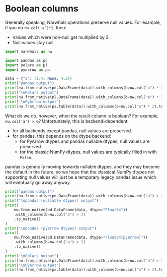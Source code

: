 # Boolean columns

Generally speaking, Narwhals operations preserve null values.
For example, if you do `nw.col('a')*2`, then:

- Values which were non-null get multiplied by 2.
- Null values stay null.

```python exec="1" source="above" session="boolean" result="python"
import narwhals as nw

import pandas as pd
import polars as pl
import pyarrow as pa

data = {"a": [1.4, None, 4.2]}
print("pandas output")
print(nw.from_native(pd.DataFrame(data)).with_columns(b=nw.col("a") * 2).to_native())
print("\nPolars output")
print(nw.from_native(pl.DataFrame(data)).with_columns(b=nw.col("a") * 2).to_native())
print("\nPyArrow output")
print(nw.from_native(pa.table(data)).with_columns(b=nw.col("a") * 2).to_native())
```

What do we do, however, when the result column is boolean? For
example, `nw.col('a') > 0`?
Unfortunately, this is backend-dependent:

- for all backends except pandas, null values are preserved
- for pandas, this depends on the dtype backend:
    - for PyArrow dtypes and pandas nullable dtypes, null
      values are preserved
    - for the classic NumPy dtypes, null values are typically
      filled in with `False`.

pandas is generally moving towards nullable dtypes, and they
may become the default in the future, so we hope that the
classical NumPy dtypes not supporting null values will just
be a temporary legacy pandas issue which will eventually go
away anyway.

```python exec="1" source="above" session="boolean" result="python"
print("pandas output")
print(nw.from_native(pd.DataFrame(data)).with_columns(b=nw.col("a") > 2).to_native())
print("\npandas (nullable dtypes) output")
print(
    nw.from_native(pd.DataFrame(data, dtype="Float64"))
    .with_columns(b=nw.col("a") > 2)
    .to_native()
)
print("\npandas (pyarrow dtypes) output")
print(
    nw.from_native(pd.DataFrame(data, dtype="Float64[pyarrow]"))
    .with_columns(b=nw.col("a") > 2)
    .to_native()
)
print("\nPolars output")
print(nw.from_native(pl.DataFrame(data)).with_columns(b=nw.col("a") > 2).to_native())
print("\nPyArrow output")
print(nw.from_native(pa.table(data)).with_columns(b=nw.col("a") > 2).to_native())
```
